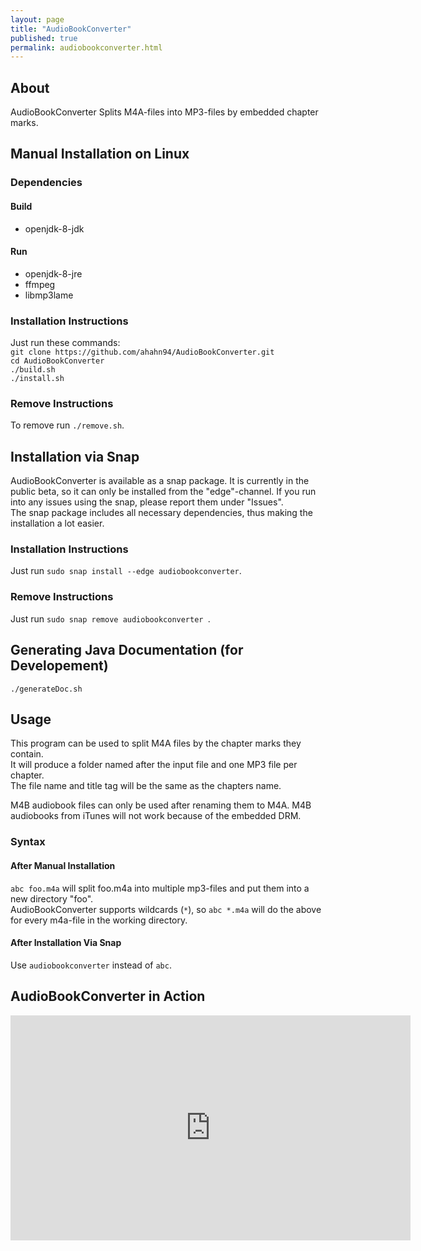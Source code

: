 ```yaml
---
layout: page
title: "AudioBookConverter"
published: true
permalink: audiobookconverter.html
---
```

## About
AudioBookConverter Splits M4A-files into MP3-files by embedded chapter marks.  

## Manual Installation on Linux
### Dependencies
#### Build
- openjdk-8-jdk  

#### Run
- openjdk-8-jre  
- ffmpeg
- libmp3lame

### Installation Instructions
Just run these commands:  
`git clone https://github.com/ahahn94/AudioBookConverter.git`  
`cd AudioBookConverter`  
`./build.sh`  
`./install.sh`  

### Remove Instructions
To remove run `./remove.sh`.

## Installation via Snap
AudioBookConverter is available as a snap package. It is currently in the public beta, so it can only be installed from the "edge"-channel. If you run into any issues using the snap, please report them under "Issues".  
The snap package includes all necessary dependencies, thus making the installation a lot easier.

### Installation Instructions
Just run `sudo snap install --edge audiobookconverter`.  

### Remove Instructions
Just run `sudo snap remove audiobookconverter `.

## Generating Java Documentation (for Developement)
`./generateDoc.sh`  

## Usage
This program can be used to split M4A files by the chapter marks they contain.  
It will produce a folder named after the input file and one MP3 file per chapter.  
The file name and title tag will be the same as the chapters name.  

M4B audiobook files can only be used after renaming them to M4A.
M4B audiobooks from iTunes will not work because of the embedded DRM.  

### Syntax  
#### After Manual Installation
`abc foo.m4a` will split foo.m4a into multiple mp3-files and put them into a new directory "foo".  
AudioBookConverter supports wildcards (`*`), so `abc *.m4a` will do the above for every m4a-file in the working directory.  

#### After Installation Via Snap
Use `audiobookconverter` instead of `abc`.

## AudioBookConverter in Action
<iframe id="ytplayer" allowfullscreen="true" type="text/html" width="640" height="360"
  src="https://www.youtube.com/embed/Ugpe2cKMvh8" frameborder="0"> </iframe>
